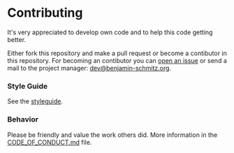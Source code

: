 # Contributing
It's very appreciated to develop own code and to help this code getting better.

Either fork this repository and make a pull request or become a contibutor in this repository. For becoming an contibutor you can [open an issue](https://github.com/bensofficial/StatusInformation/issues/new?assignees=bensofficial&labels=contributor+promotion&template=contributor_promotion.yml&title=%5BCONTRIBUTOR+PROMOTION%5D) or send a mail to the project manager: dev@benjamin-schmitz.org.
### Style Guide
See the [styleguide](https://github.com/bensofficial/StatusInformation/blob/main/styleguide.xml).

### Behavior
Please be friendly and value the work others did. More information in the [CODE_OF_CONDUCT.md](https://github.com/bensofficial/StatusInformation/blob/main/.github/CODE_OF_CONDUCT.md) file.

